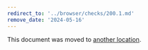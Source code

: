```yaml
---
redirect_to: '../browser/checks/200.1.md'
remove_date: '2024-05-16'
---
```


This document was moved to [another location](../browser/checks/200.1.md).

<!-- This redirect file can be deleted after 2024-05-16. -->
<!-- Redirects that point to other docs in the same project expire in three months. -->
<!-- Redirects that point to docs in a different project or site (for example, link is not relative and starts with `https:`) expire in one year. -->
<!-- Before deletion, see: https://docs.gitlab.com/ee/development/documentation/redirects.html -->
